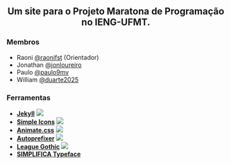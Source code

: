 <h2 align="center">Um site para o Projeto Maratona de Programação no IENG-UFMT.</h2>

### Membros
- Raoni [@raonifst](https://github.com/raonifst) (Orientador)
- Jonathan [@jonloureiro](https://github.com/jonloureiro)
- Paulo [@paulo9mv](https://github.com/paulo9mv)
- William [@duarte2025](https://github.com/duarte2025)

### Ferramentas
- [**Jekyll**](https://jekyllrb.com/)
  [![](https://img.shields.io/github/stars/jekyll/jekyll.svg?style=social&label=Star)](https://github.com/jekyll/jekyll/)
- [**Simple Icons**](https://simpleicons.org/)
  [![](https://img.shields.io/github/stars/simple-icons/simple-icons.svg?style=social&label=Star)](https://github.com/simple-icons/simple-icons)
- [**Animate.css**](https://daneden.github.io/animate.css/)
  [![](https://img.shields.io/github/stars/daneden/animate.css.svg?style=social&label=Star)](https://github.com/daneden/animate.css)
- [**Autoprefixer**](http://autoprefixer.github.io/)
  [![](https://img.shields.io/github/stars/autoprefixer/autoprefixer.github.io.svg?style=social&label=Star)](https://github.com/autoprefixer/autoprefixer.github.io)
- [**League Gothic**](https://www.theleagueofmoveabletype.com/league-gothic)
  [![](https://img.shields.io/github/stars/theleagueof/league-gothic.svg?style=social&label=Star)](https://github.com/theleagueof/league-gothic/)
- [**SIMPLIFICA Typeface**](https://www.behance.net/gallery/14209843/SIMPLIFICA-Typeface-Free)
